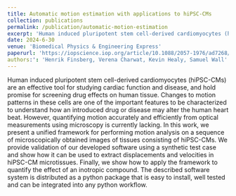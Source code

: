 ```yaml
---
title: Automatic motion estimation with applications to hiPSC-CMs
collection: publications
permalink: /publication/automatic-motion-estimation
excerpt: 'Human induced pluripotent stem cell-derived cardiomyocytes (hiPSC-CMs) are an effective tool for studying cardiac function and disease, and hold promise for screening drug effects on human tissue'
date: 2024-6-30
venue: 'Biomedical Physics & Engineering Express'
paperurl: 'https://iopscience.iop.org/article/10.1088/2057-1976/ad7268/pdf'
authors:': 'Henrik Finsberg, Verena Charwat, Kevin Healy, Samuel Wall'
---
```


Human induced pluripotent stem cell-derived cardiomyocytes (hiPSC-CMs) are an effective tool for studying cardiac function and disease, and hold promise for screening drug effects on human tissue. Changes to motion patterns in these cells are one of the important features to be characterized to understand how an introduced drug or disease may alter the human heart beat. However, quantifying motion accurately and efficiently from optical measurements using microscopy is currently lacking. In this work, we present a unified framework for performing motion analysis on a sequence of microscopically obtained images of tissues consisting of hiPSC-CMs. We provide validation of our developed software using a synthetic test case and show how it can be used to extract displacements and velocities in hiPSC-CM microtissues. Finally, we show how to apply the framework to quantify the effect of an inotropic compound. The described software system is distributed as a python package that is easy to install, well tested and can be integrated into any python workflow.
